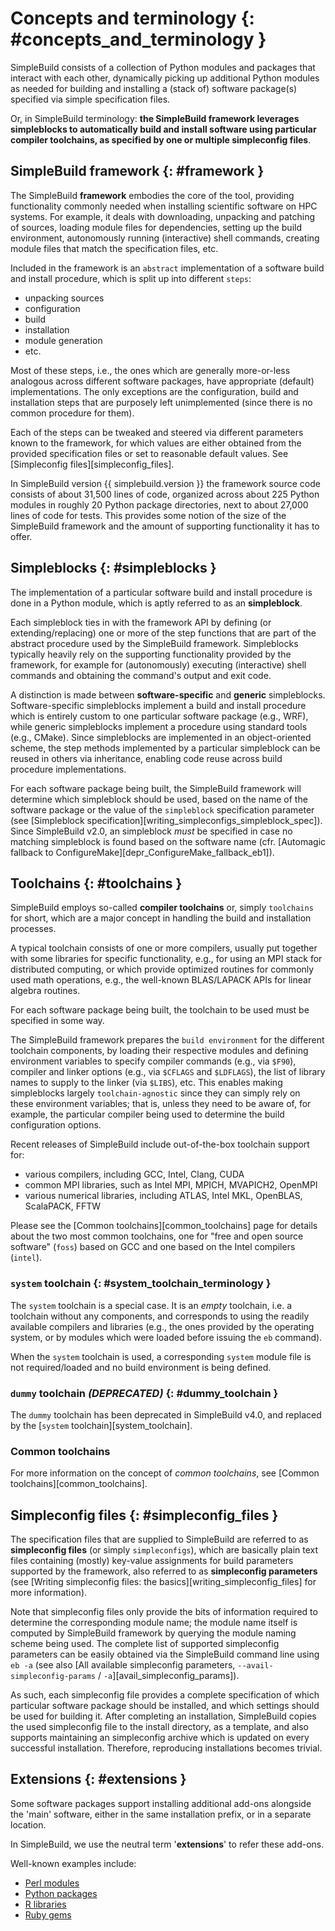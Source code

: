 # Concepts and terminology {: #concepts_and_terminology }

SimpleBuild consists of a collection of Python modules and packages that interact with each other,
dynamically picking up additional Python modules as needed for building and installing
a (stack of) software package(s) specified via simple specification files.

Or, in SimpleBuild terminology: **the SimpleBuild framework leverages simpleblocks to automatically
build and install software using particular compiler toolchains, as specified by one or multiple simpleconfig files**.

## SimpleBuild framework {: #framework }

The SimpleBuild **framework** embodies the core of the tool, providing functionality commonly
needed when installing scientific software on HPC systems. For example, it deals with downloading,
unpacking and patching of sources, loading module files for dependencies,
setting up the build environment, autonomously running (interactive) shell commands,
creating module files that match the specification files, etc.

Included in the framework is an `abstract` implementation of a software build and install procedure,
which is split up into different `steps`:

* unpacking sources
* configuration
* build
* installation
* module generation
* etc.

Most of these steps, i.e., the ones which are generally more-or-less
analogous across different software packages, have appropriate (default) implementations.
The only exceptions are the configuration, build and installation steps that are purposely
left unimplemented (since there is no common procedure for them).

Each of the steps can be
tweaked and steered via different parameters known to the framework, for which values are
either obtained from the provided specification files or set to reasonable default values.
See [Simpleconfig files][simpleconfig_files].

<!-- XXX - UPDATE BY VERSION FIXME -->

In SimpleBuild version {{ simplebuild.version }} the framework source code consists of about 31,500 lines of code,
organized across about 225 Python modules in roughly 20 Python package directories,
next to about 27,000 lines of code for tests. This provides some notion of the size of the
SimpleBuild framework and the amount of supporting functionality it has to offer.


## Simpleblocks {: #simpleblocks }

The implementation of a particular software build and install procedure is done in a Python module,
which is aptly referred to as an **simpleblock**.

Each simpleblock ties in with the framework API
by defining (or extending/replacing) one or more of the step functions that are part
of the abstract procedure used by the SimpleBuild framework. Simpleblocks typically heavily
rely on the supporting functionality provided by the framework, for example for
(autonomously) executing (interactive) shell commands and obtaining the command's output and exit code.

A distinction is made between **software-specific** and **generic** simpleblocks. Software-specific
simpleblocks implement a build and install procedure which is entirely custom to one particular
software package (e.g., WRF), while generic simpleblocks implement a procedure using standard
tools (e.g., CMake). Since simpleblocks are implemented in an object-oriented scheme, the step
methods implemented by a particular simpleblock can be reused in others via inheritance,
enabling code reuse across build procedure implementations.

For each software package being built, the SimpleBuild framework will determine which simpleblock
should be used, based on the name of the software package or the value of the `simpleblock`
specification parameter (see [Simpleblock specification][writing_simpleconfigs_simpleblock_spec]).
Since SimpleBuild v2.0, an simpleblock *must* be specified in case no matching simpleblock is found based on the
software name (cfr. [Automagic fallback to ConfigureMake][depr_ConfigureMake_fallback_eb1]).


## Toolchains {: #toolchains }

SimpleBuild employs so-called **compiler toolchains** or, simply `toolchains` for short,
which are a major concept in handling the build and installation processes.

A typical toolchain consists of one or more compilers, usually put together with some libraries for specific functionality,
e.g., for using an MPI stack for distributed computing, or which provide optimized routines for commonly
used math operations, e.g., the well-known BLAS/LAPACK APIs for linear algebra routines.

For each software package being built, the toolchain to be used must be specified in some way.

The SimpleBuild framework prepares the `build environment` for the different toolchain components,
by loading their respective modules and defining environment variables to specify compiler commands
(e.g., via `$F90`), compiler and linker options (e.g., via `$CFLAGS` and `$LDFLAGS`), the list
of library names to supply to the linker (via `$LIBS`), etc. This enables making simpleblocks largely
`toolchain-agnostic` since they can simply rely on these environment variables; that is, unless they
need to be aware of, for example, the particular compiler being used to determine the build configuration options.

Recent releases of SimpleBuild include out-of-the-box toolchain support for:

* various compilers, including GCC, Intel, Clang, CUDA
* common MPI libraries, such as Intel MPI, MPICH, MVAPICH2, OpenMPI
* various numerical libraries, including ATLAS, Intel MKL, OpenBLAS, ScalaPACK, FFTW

Please see the [Common toolchains][common_toolchains] page for details about the two most common toolchains,
one for "free and open source software" (`foss`) based on GCC and one based on the Intel compilers
(`intel`).


### `system` toolchain {: #system_toolchain_terminology }

The `system` toolchain is a special case. It is an *empty* toolchain, i.e. a toolchain without any components,
and corresponds to using the readily available compilers and libraries (e.g., the ones provided by the operating
system, or by modules which were loaded before issuing the `eb` command).

When the `system` toolchain is used, a corresponding `system` module file is not required/loaded and no build
environment is being defined.



### `dummy` toolchain *(DEPRECATED)* {: #dummy_toolchain }

The `dummy` toolchain has been deprecated in SimpleBuild v4.0, and replaced by the [`system` toolchain][system_toolchain].


### Common toolchains

For more information on the concept of *common toolchains*, see [Common toolchains][common_toolchains].


## Simpleconfig files {: #simpleconfig_files }

The specification files that are supplied to SimpleBuild are referred to as **simpleconfig files**
(or simply `simpleconfigs`), which are basically plain text files containing (mostly)
key-value assignments for build parameters supported by the framework, also referred
to as **simpleconfig parameters** (see [Writing simpleconfig files: the basics][writing_simpleconfig_files] for more information).

Note that simpleconfig files only provide the bits of information required
to determine the corresponding module name; the module name itself is computed by SimpleBuild
framework by querying the module naming scheme being used. The complete
list of supported simpleconfig parameters can be easily obtained via the SimpleBuild command line using
`eb -a` (see also [All available simpleconfig parameters, `--avail-simpleconfig-params` / `-a`][avail_simpleconfig_params]).

As such, each simpleconfig file provides a complete specification of which particular software
package should be installed, and which settings should be used for building it. After completing
an installation, SimpleBuild copies the used simpleconfig file to the install directory, as a template,
and also supports maintaining an simpleconfig archive which is updated on every successful installation.
Therefore, reproducing installations becomes trivial.


## Extensions {: #extensions }

Some software packages support installing additional add-ons alongside the 'main' software, either in the same
installation prefix, or in a separate location.

In SimpleBuild, we use the neutral term '**extensions**' to refer these add-ons.

Well-known examples include:

* [Perl modules](https://www.cpan.org/modules/)
* [Python packages](https://pypi.python.org/pypi)
* [R libraries](https://cran.r-project.org/web/packages/)
* [Ruby gems](https://guides.rubygems.org/what-is-a-gem/)


